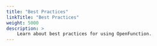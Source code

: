 ```yaml
---
title: "Best Practices"
linkTitle: "Best Practices"
weight: 5000
description: >	
    Learn about best practices for using OpenFunction.
---
```


